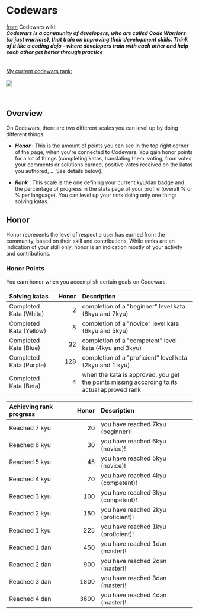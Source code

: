 # Codewars

<a href="https://github.com/Codewars/codewars.com/wiki/About-Codewars">from</a> Codewars wiki:
<br>
<b><i>Codewars is a community of developers, who are called Code Warriors (or just warriors), that train on improving their development skills. Think of it like a coding dojo - where developers train with each other and help each other get better through practice</i></b>
<br>
<br>
<br>
<a href=https://www.codewars.com/users/Ftz_borna>My current codewars rank:</a>
<br>
<br>
<img src=https:https://www.codewars.com/users/Ftz_borna/badges/large>

<br>

## Overview

On Codewars, there are two different scales you can level up by doing different things:

* **_Honor_** : 
This is the amount of points you can see in the top right corner of the page, when you're connected to Codewars.
You gain honor points for a lot of things (completing katas, translating them, voting, from votes your comments or solutions earned, positive votes received on the katas you authored, ... See details below).

* **_Rank_** : 
This scale is the one defining your current kyu/dan badge and the percentage of progress in the stats page of your profile (overall % or % per language).
You can level up your rank doing only one thing: solving katas.



## Honor

Honor represents the level of respect a user has earned from the community, based on their skill and contributions. While ranks are an indication of your skill only, honor is an indication mostly of your activity and contributions.

### Honor Points

You earn honor when you accomplish certain goals on Codewars.

|           Solving katas                | Honor |       Description       |
| :---------------------------- | ----: | :---------------------- |
| Completed Kata (White)        |     2 | completion of a "beginner" level kata (8kyu and 7kyu) |
| Completed Kata (Yellow)       |     8 | completion of a "novice" level kata (6kyu and 5kyu) |
| Completed Kata (Blue)         |    32 | completion of a "competent" level kata (4kyu and 3kyu) |
| Completed Kata (Purple)       |   128 | completion of a "proficient" level kata (2kyu and 1 kyu) |
| Completed Kata (Beta)         |     4 | when the kata is approved, you get the points missing according to its actual approved rank |


|  Achieving rank progress         | Honor | Description  |
| :---------------------------- | ----: | :---------------------- |
| Reached 7 kyu                 |    20 | you have reached 7kyu (beginner)! |
| Reached 6 kyu                 |    30 | you have reached 6kyu (novice)! |
| Reached 5 kyu                 |    45 | you have reached 5kyu (novice)! |
| Reached 4 kyu                 |    70 | you have reached 4kyu (competent)! |
| Reached 3 kyu                 |   100 | you have reached 3kyu (competent)! |
| Reached 2 kyu                 |   150 | you have reached 2kyu (proficient)! |
| Reached 1 kyu                 |   225 | you have reached 1kyu (proficient)! |
| Reached 1 dan                 |   450 | you have reached 1dan (master)! |
| Reached 2 dan                 |   900 | you have reached 2dan (master)! |
| Reached 3 dan                 |  1800 | you have reached 3dan (master)! |
| Reached 4 dan                 |  3600 | you have reached 4dan (master)! |



